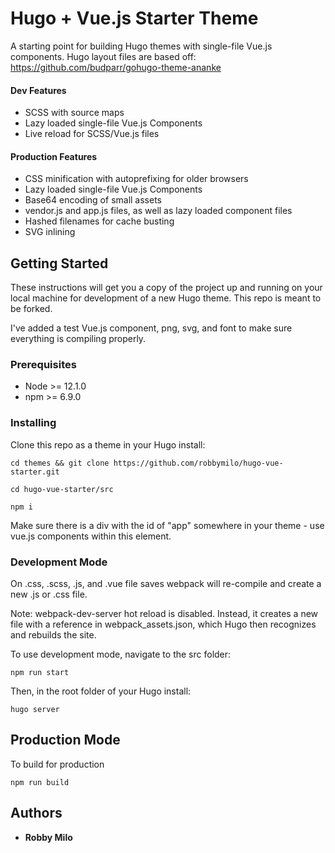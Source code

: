 # Hugo + Vue.js Starter Theme

A starting point for building Hugo themes with single-file Vue.js components. Hugo layout files are based off: https://github.com/budparr/gohugo-theme-ananke

#### Dev Features
* SCSS with source maps
* Lazy loaded single-file Vue.js Components
* Live reload for SCSS/Vue.js files

#### Production Features
* CSS minification with autoprefixing for older browsers
* Lazy loaded single-file Vue.js Components
* Base64 encoding of small assets
* vendor.js and app.js files, as well as lazy loaded component files
* Hashed filenames for cache busting
* SVG inlining

## Getting Started

These instructions will get you a copy of the project up and running on your local machine for development of a new Hugo theme. This repo is meant to be forked.

I've added a test Vue.js component, png, svg, and font to make sure everything is compiling properly.

### Prerequisites

* Node >= 12.1.0
* npm >= 6.9.0

### Installing

Clone this repo as a theme in your Hugo install:

```console
cd themes && git clone https://github.com/robbymilo/hugo-vue-starter.git
```
```console
cd hugo-vue-starter/src
```
```console
npm i
```
Make sure there is a div with the id of "app" somewhere in your theme - use vue.js components within this element.

### Development Mode

On .css, .scss, .js, and .vue file saves webpack will re-compile and create a new .js or .css file.

Note: webpack-dev-server hot reload is disabled. Instead, it creates a new file with a reference in webpack_assets.json, which Hugo then recognizes and rebuilds the site.

To use development mode, navigate to the src folder:

```console
npm run start
```

Then, in the root folder of your Hugo install:

```console
hugo server
```

## Production Mode

To build for production

```console
npm run build
```

## Authors

* **Robby Milo**
